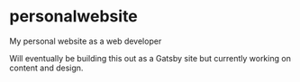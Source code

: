# personalwebsite
My personal website as a web developer

Will eventually be building this out as a Gatsby site but currently working on content and design.
